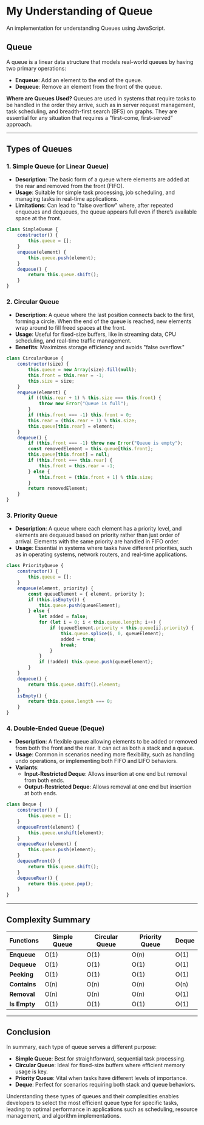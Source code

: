 # My Understanding of Queue
An implementation for understanding Queues using JavaScript.

## Queue
A queue is a linear data structure that models real-world queues by having two primary operations:
- **Enqueue**: Add an element to the end of the queue.
- **Dequeue**: Remove an element from the front of the queue.

**Where are Queues Used?**
Queues are used in systems that require tasks to be handled in the order they arrive, such as in server request management, task scheduling, and breadth-first search (BFS) on graphs. They are essential for any situation that requires a "first-come, first-served" approach.

---

## Types of Queues

### 1. Simple Queue (or Linear Queue)
- **Description**: The basic form of a queue where elements are added at the rear and removed from the front (FIFO).
- **Usage**: Suitable for simple task processing, job scheduling, and managing tasks in real-time applications.
- **Limitations**: Can lead to "false overflow" where, after repeated enqueues and dequeues, the queue appears full even if there’s available space at the front.

```javascript
class SimpleQueue {
    constructor() {
        this.queue = [];
    }
    enqueue(element) {
        this.queue.push(element);
    }
    dequeue() {
        return this.queue.shift();
    }
}
```

### 2. Circular Queue
- **Description**: A queue where the last position connects back to the first, forming a circle. When the end of the queue is reached, new elements wrap around to fill freed spaces at the front.
- **Usage**: Useful for fixed-size buffers, like in streaming data, CPU scheduling, and real-time traffic management.
- **Benefits**: Maximizes storage efficiency and avoids "false overflow."

```javascript
class CircularQueue {
    constructor(size) {
        this.queue = new Array(size).fill(null);
        this.front = this.rear = -1;
        this.size = size;
    }
    enqueue(element) {
        if ((this.rear + 1) % this.size === this.front) {
            throw new Error("Queue is full");
        }
        if (this.front === -1) this.front = 0;
        this.rear = (this.rear + 1) % this.size;
        this.queue[this.rear] = element;
    }
    dequeue() {
        if (this.front === -1) throw new Error("Queue is empty");
        const removedElement = this.queue[this.front];
        this.queue[this.front] = null;
        if (this.front === this.rear) {
            this.front = this.rear = -1;
        } else {
            this.front = (this.front + 1) % this.size;
        }
        return removedElement;
    }
}
```

### 3. Priority Queue
- **Description**: A queue where each element has a priority level, and elements are dequeued based on priority rather than just order of arrival. Elements with the same priority are handled in FIFO order.
- **Usage**: Essential in systems where tasks have different priorities, such as in operating systems, network routers, and real-time applications.

```javascript
class PriorityQueue {
    constructor() {
        this.queue = [];
    }
    enqueue(element, priority) {
        const queueElement = { element, priority };
        if (this.isEmpty()) {
            this.queue.push(queueElement);
        } else {
            let added = false;
            for (let i = 0; i < this.queue.length; i++) {
                if (queueElement.priority < this.queue[i].priority) {
                    this.queue.splice(i, 0, queueElement);
                    added = true;
                    break;
                }
            }
            if (!added) this.queue.push(queueElement);
        }
    }
    dequeue() {
        return this.queue.shift().element;
    }
    isEmpty() {
        return this.queue.length === 0;
    }
}
```

### 4. Double-Ended Queue (Deque)
- **Description**: A flexible queue allowing elements to be added or removed from both the front and the rear. It can act as both a stack and a queue.
- **Usage**: Common in scenarios needing more flexibility, such as handling undo operations, or implementing both FIFO and LIFO behaviors.
- **Variants**:
   - **Input-Restricted Deque**: Allows insertion at one end but removal from both ends.
   - **Output-Restricted Deque**: Allows removal at one end but insertion at both ends.

```javascript
class Deque {
    constructor() {
        this.queue = [];
    }
    enqueueFront(element) {
        this.queue.unshift(element);
    }
    enqueueRear(element) {
        this.queue.push(element);
    }
    dequeueFront() {
        return this.queue.shift();
    }
    dequeueRear() {
        return this.queue.pop();
    }
}
```

---

## Complexity Summary
| Functions         | Simple Queue | Circular Queue | Priority Queue | Deque |
|-------------------|--------------|----------------|----------------|-------|
| **Enqueue**       | O(1)         | O(1)           | O(n)          | O(1)  |
| **Dequeue**       | O(1)         | O(1)           | O(1)          | O(1)  |
| **Peeking**       | O(1)         | O(1)           | O(1)          | O(1)  |
| **Contains**      | O(n)         | O(n)           | O(n)          | O(n)  |
| **Removal**       | O(n)         | O(n)           | O(n)          | O(1)  |
| **Is Empty**      | O(1)         | O(1)           | O(1)          | O(1)  |

---

## Conclusion
In summary, each type of queue serves a different purpose:
- **Simple Queue**: Best for straightforward, sequential task processing.
- **Circular Queue**: Ideal for fixed-size buffers where efficient memory usage is key.
- **Priority Queue**: Vital when tasks have different levels of importance.
- **Deque**: Perfect for scenarios requiring both stack and queue behaviors.

Understanding these types of queues and their complexities enables developers to select the most efficient queue type for specific tasks, leading to optimal performance in applications such as scheduling, resource management, and algorithm implementations.